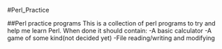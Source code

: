 #Perl_Practice

##Perl practice programs
This is a collection of perl programs to try and help me learn Perl.
When done it should contain:
-A basic calculator 
-A game of some kind(not decided yet)
-File reading/writing and modifying
